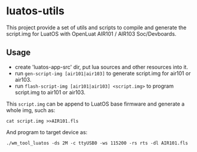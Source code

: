 # luatos-utils

This project provide a set of utils and scripts to compile and generate the script.img for LuatOS with OpenLuat AIR101 / AIR103 Soc/Devboards.

## Usage
- create 'luatos-app-src' dir, put lua sources and other resources into it.
- run `gen-script-img [air101|air103]` to generate script.img for air101 or air103.
- run `flash-script-img [air101|air103] <script.img>` to program script.img to air101 or air103.

This `script.img` can be append to LuatOS base firmware and generate a whole img, such as:
```
cat script.img >>AIR101.fls
```

And program to target device as:
```
./wm_tool_luatos -ds 2M -c ttyUSB0 -ws 115200 -rs rts -dl AIR101.fls
```
